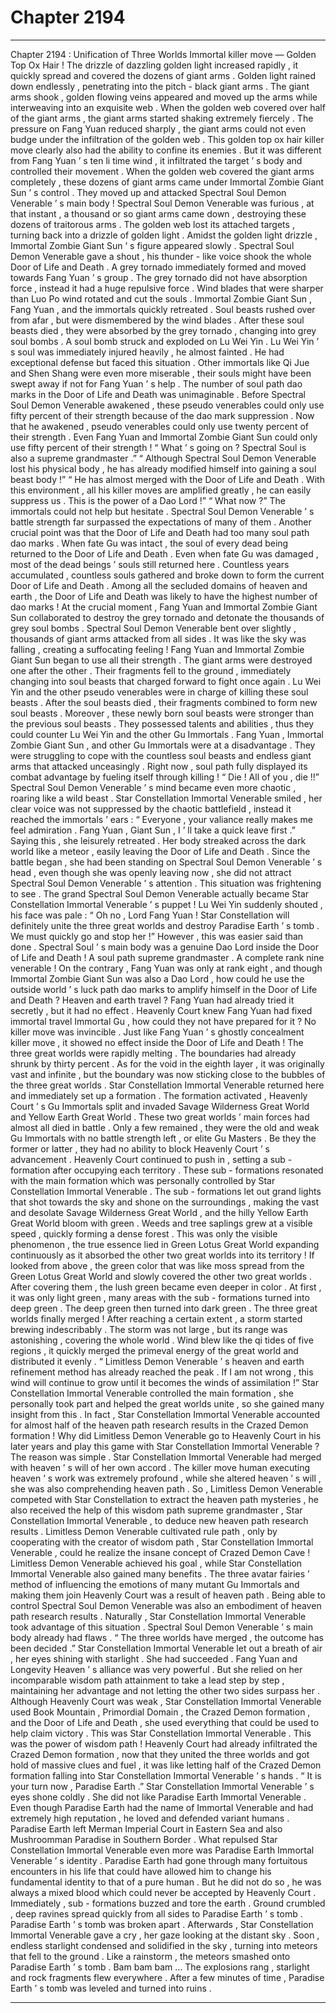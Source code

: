 
# Chapter 2194


---

Chapter 2194 : Unification of Three Worlds
Immortal killer move — Golden Top Ox Hair !
The drizzle of dazzling golden light increased rapidly , it quickly spread and covered the dozens of giant arms .
Golden light rained down endlessly , penetrating into the pitch - black giant arms .
The giant arms shook , golden flowing veins appeared and moved up the arms while interweaving into an exquisite web .
When the golden web covered over half of the giant arms , the giant arms started shaking extremely fiercely .
The pressure on Fang Yuan reduced sharply , the giant arms could not even budge under the infiltration of the golden web .
This golden top ox hair killer move clearly also had the ability to confine its enemies . But it was different from Fang Yuan ’ s ten li time wind , it infiltrated the target ’ s body and controlled their movement .
When the golden web covered the giant arms completely , these dozens of giant arms came under Immortal Zombie Giant Sun ’ s control . They moved up and attacked Spectral Soul Demon Venerable ’ s main body !
Spectral Soul Demon Venerable was furious , at that instant , a thousand or so giant arms came down , destroying these dozens of traitorous arms .
The golden web lost its attached targets , turning back into a drizzle of golden light .
Amidst the golden light drizzle , Immortal Zombie Giant Sun ’ s figure appeared slowly .
Spectral Soul Demon Venerable gave a shout , his thunder - like voice shook the whole Door of Life and Death .
A grey tornado immediately formed and moved towards Fang Yuan ’ s group .
The grey tornado did not have absorption force , instead it had a huge repulsive force . Wind blades that were sharper than Luo Po wind rotated and cut the souls .
Immortal Zombie Giant Sun , Fang Yuan , and the immortals quickly retreated . Soul beasts rushed over from afar , but were dismembered by the wind blades .
After these soul beasts died , they were absorbed by the grey tornado , changing into grey soul bombs .
A soul bomb struck and exploded on Lu Wei Yin . Lu Wei Yin ’ s soul was immediately injured heavily , he almost fainted .
He had exceptional defense but faced this situation . Other immortals like Qi Jue and Shen Shang were even more miserable , their souls might have been swept away if not for Fang Yuan ’ s help .
The number of soul path dao marks in the Door of Life and Death was unimaginable .
Before Spectral Soul Demon Venerable awakened , these pseudo venerables could only use fifty percent of their strength because of the dao mark suppression .
Now that he awakened , pseudo venerables could only use twenty percent of their strength . Even Fang Yuan and Immortal Zombie Giant Sun could only use fifty percent of their strength !
“ What ’ s going on ? Spectral Soul is also a supreme grandmaster .”
“ Although Spectral Soul Demon Venerable lost his physical body , he has already modified himself into gaining a soul beast body !”
“ He has almost merged with the Door of Life and Death . With this environment , all his killer moves are amplified greatly , he can easily suppress us . This is the power of a Dao Lord !”
“ What now ?”
The immortals could not help but hesitate .
Spectral Soul Demon Venerable ’ s battle strength far surpassed the expectations of many of them .
Another crucial point was that the Door of Life and Death had too many soul path dao marks .
When fate Gu was intact , the soul of every dead being returned to the Door of Life and Death . Even when fate Gu was damaged , most of the dead beings ’ souls still returned here .
Countless years accumulated , countless souls gathered and broke down to form the current Door of Life and Death .
Among all the secluded domains of heaven and earth , the Door of Life and Death was likely to have the highest number of dao marks !
At the crucial moment , Fang Yuan and Immortal Zombie Giant Sun collaborated to destroy the grey tornado and detonate the thousands of grey soul bombs .
Spectral Soul Demon Venerable bent over slightly , thousands of giant arms attacked from all sides . It was like the sky was falling , creating a suffocating feeling !
Fang Yuan and Immortal Zombie Giant Sun began to use all their strength .
The giant arms were destroyed one after the other . Their fragments fell to the ground , immediately changing into soul beasts that charged forward to fight once again .
Lu Wei Yin and the other pseudo venerables were in charge of killing these soul beasts .
After the soul beasts died , their fragments combined to form new soul beasts .
Moreover , these newly born soul beasts were stronger than the previous soul beasts . They possessed talents and abilities , thus they could counter Lu Wei Yin and the other Gu Immortals .
Fang Yuan , Immortal Zombie Giant Sun , and other Gu Immortals were at a disadvantage .
They were struggling to cope with the countless soul beasts and endless giant arms that attacked unceasingly .
Right now , soul path fully displayed its combat advantage by fueling itself through killing !
“ Die ! All of you , die !!” Spectral Soul Demon Venerable ’ s mind became even more chaotic , roaring like a wild beast .
Star Constellation Immortal Venerable smiled , her clear voice was not suppressed by the chaotic battlefield , instead it reached the immortals ’ ears : “ Everyone , your valiance really makes me feel admiration . Fang Yuan , Giant Sun , I ’ ll take a quick leave first .”
Saying this , she leisurely retreated . Her body streaked across the dark world like a meteor , easily leaving the Door of Life and Death .
Since the battle began , she had been standing on Spectral Soul Demon Venerable ’ s head , even though she was openly leaving now , she did not attract Spectral Soul Demon Venerable ’ s attention .
This situation was frightening to see .
The grand Spectral Soul Demon Venerable actually became Star Constellation Immortal Venerable ’ s puppet !
Lu Wei Yin suddenly shouted , his face was pale : “ Oh no , Lord Fang Yuan ! Star Constellation will definitely unite the three great worlds and destroy Paradise Earth ’ s tomb . We must quickly go and stop her !”
However , this was easier said than done .
Spectral Soul ’ s main body was a genuine Dao Lord inside the Door of Life and Death !
A soul path supreme grandmaster .
A complete rank nine venerable !
On the contrary , Fang Yuan was only at rank eight , and though Immortal Zombie Giant Sun was also a Dao Lord , how could he use the outside world ’ s luck path dao marks to amplify himself in the Door of Life and Death ?
Heaven and earth travel ?
Fang Yuan had already tried it secretly , but it had no effect .
Heavenly Court knew Fang Yuan had fixed immortal travel Immortal Gu , how could they not have prepared for it ?
No killer move was invincible . Just like Fang Yuan ’ s ghostly concealment killer move , it showed no effect inside the Door of Life and Death !
The three great worlds were rapidly melting .
The boundaries had already shrunk by thirty percent .
As for the void in the eighth layer , it was originally vast and infinite , but the boundary was now sticking close to the bubbles of the three great worlds .
Star Constellation Immortal Venerable returned here and immediately set up a formation .
The formation activated , Heavenly Court ’ s Gu Immortals split and invaded Savage Wilderness Great World and Yellow Earth Great World .
These two great worlds ’ main forces had almost all died in battle . Only a few remained , they were the old and weak Gu Immortals with no battle strength left , or elite Gu Masters .
Be they the former or latter , they had no ability to block Heavenly Court ’ s advancement .
Heavenly Court continued to push in , setting a sub - formation after occupying each territory .
These sub - formations resonated with the main formation which was personally controlled by Star Constellation Immortal Venerable . The sub - formations let out grand lights that shot towards the sky and shone on the surroundings , making the vast and desolate Savage Wilderness Great World , and the hilly Yellow Earth Great World bloom with green .
Weeds and tree saplings grew at a visible speed , quickly forming a dense forest .
This was only the visible phenomenon , the true essence lied in Green Lotus Great World expanding continuously as it absorbed the other two great worlds into its territory !
If looked from above , the green color that was like moss spread from the Green Lotus Great World and slowly covered the other two great worlds .
After covering them , the lush green became even deeper in color .
At first , it was only light green , many areas with the sub - formations turned into deep green . The deep green then turned into dark green .
The three great worlds finally merged !
After reaching a certain extent , a storm started brewing indescribably .
The storm was not large , but its range was astonishing , covering the whole world .
Wind blew like the qi tides of five regions , it quickly merged the primeval energy of the great world and distributed it evenly .
“ Limitless Demon Venerable ’ s heaven and earth refinement method has already reached the peak . If I am not wrong , this wind will continue to grow until it becomes the winds of assimilation !”
Star Constellation Immortal Venerable controlled the main formation , she personally took part and helped the great worlds unite , so she gained many insight from this .
In fact , Star Constellation Immortal Venerable accounted for almost half of the heaven path research results in the Crazed Demon formation !
Why did Limitless Demon Venerable go to Heavenly Court in his later years and play this game with Star Constellation Immortal Venerable ?
The reason was simple .
Star Constellation Immortal Venerable had merged with heaven ’ s will of her own accord . The killer move human executing heaven ’ s work was extremely profound , while she altered heaven ’ s will , she was also comprehending heaven path .
So , Limitless Demon Venerable competed with Star Constellation to extract the heaven path mysteries , he also received the help of this wisdom path supreme grandmaster , Star Constellation Immortal Venerable , to deduce new heaven path research results .
Limitless Demon Venerable cultivated rule path , only by cooperating with the creator of wisdom path , Star Constellation Immortal Venerable , could he realize the insane concept of Crazed Demon Cave !
Limitless Demon Venerable achieved his goal , while Star Constellation Immortal Venerable also gained many benefits .
The three avatar fairies ’ method of influencing the emotions of many mutant Gu Immortals and making them join Heavenly Court was a result of heaven path .
Being able to control Spectral Soul Demon Venerable was also an embodiment of heaven path research results . Naturally , Star Constellation Immortal Venerable took advantage of this situation . Spectral Soul Demon Venerable ’ s main body already had flaws .
“ The three worlds have merged , the outcome has been decided .” Star Constellation Immortal Venerable let out a breath of air , her eyes shining with starlight .
She had succeeded .
Fang Yuan and Longevity Heaven ’ s alliance was very powerful . But she relied on her incomparable wisdom path attainment to take a lead step by step , maintaining her advantage and not letting the other two sides surpass her .
Although Heavenly Court was weak , Star Constellation Immortal Venerable used Book Mountain , Primordial Domain , the Crazed Demon formation , and the Door of Life and Death , she used everything that could be used to help claim victory .
This was Star Constellation Immortal Venerable .
This was the power of wisdom path !
Heavenly Court had already infiltrated the Crazed Demon formation , now that they united the three worlds and got hold of massive clues and fuel , it was like letting half of the Crazed Demon formation falling into Star Constellation Immortal Venerable ’ s hands .
“ It is your turn now , Paradise Earth .” Star Constellation Immortal Venerable ’ s eyes shone coldly .
She did not like Paradise Earth Immortal Venerable .
Even though Paradise Earth had the name of Immortal Venerable and had extremely high reputation , he loved and defended variant humans . Paradise Earth left Merman Imperial Court in Eastern Sea and also Mushroomman Paradise in Southern Border .
What repulsed Star Constellation Immortal Venerable even more was Paradise Earth Immortal Venerable ’ s identity .
Paradise Earth had gone through many fortuitous encounters in his life that could have allowed him to change his fundamental identity to that of a pure human . But he did not do so , he was always a mixed blood which could never be accepted by Heavenly Court .
Immediately , sub - formations buzzed and tore the earth .
Ground crumbled , deep ravines spread quickly from all sides to Paradise Earth ’ s tomb .
Paradise Earth ’ s tomb was broken apart .
Afterwards , Star Constellation Immortal Venerable gave a cry , her gaze looking at the distant sky .
Soon , endless starlight condensed and solidified in the sky , turning into meteors that fell to the ground .
Like a rainstorm , the meteors smashed onto Paradise Earth ’ s tomb .
Bam bam bam …
The explosions rang , starlight and rock fragments flew everywhere .
After a few minutes of time , Paradise Earth ’ s tomb was leveled and turned into ruins .

---

